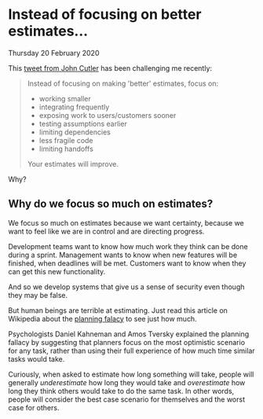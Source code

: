 # Instead of focusing on better estimates...

Thursday 20 February 2020

This [tweet from John Cutler](https://twitter.com/johncutlefish/status/1048820946650316800) has been challenging me recently:

> Instead of focusing on making 'better' estimates, focus on:
> 
> * working smaller
> * integrating frequently
> * exposing work to users/customers sooner
> * testing assumptions earlier
> * limiting dependencies
> * less fragile code
> * limiting handoffs
> 
> Your estimates will improve.

Why?

## Why do we focus so much on estimates?

We focus so much on estimates because we want certainty, because we want to feel like we are in control and are directing progress. 

Development teams want to know how much work they think can be done during a sprint. Management wants to know when new features will be finished, when deadlines will be met. Customers want to know when they can get this new functionality.

And so we develop systems that give us a sense of security even though they may be false.

But human beings are terrible at estimating. Just read this article on Wikipedia about the [planning falacy](https://en.wikipedia.org/wiki/Planning_fallacy) to see just how much.

Psychologists Daniel Kahneman and Amos Tversky explained the planning fallacy by suggesting that planners focus on the most optimistic scenario for any task, rather than using their full experience of how much time similar tasks would take. 

Curiously, when asked to estimate how long something will take, people will generally _underestimate_ how long they would take and _overestimate_ how long they think others would take to do the same task. In other words, people will consider the best case scenario for themselves and the worst case for others.